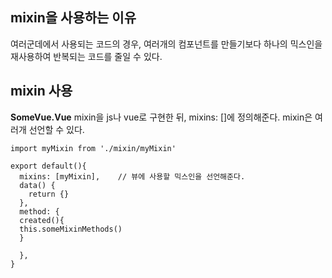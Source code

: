 ## mixin을 사용하는 이유

여러군데에서 사용되는 코드의 경우, 여러개의 컴포넌트를 만들기보다 하나의 믹스인을 재사용하여 반복되는 코드를 줄일 수 있다. 



## mixin 사용
**SomeVue.Vue**
mixin을 js나 vue로 구현한 뒤, mixins: []에 정의해준다. mixin은 여러개 선언할 수 있다. 

```
import myMixin from './mixin/myMixin'

export default(){
  mixins: [myMixin],	// 뷰에 사용할 믹스인을 선언해준다.
  data() {
  	return {}
  },
  method: {
  created(){
  this.someMixinMethods()
  }
  
  },
}
```
